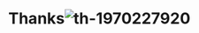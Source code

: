 # Thanks![th-1970227920](https://user-images.githubusercontent.com/87869353/210674600-0131c67b-5fa9-4077-a86d-71e86bfa1296.jpeg)

